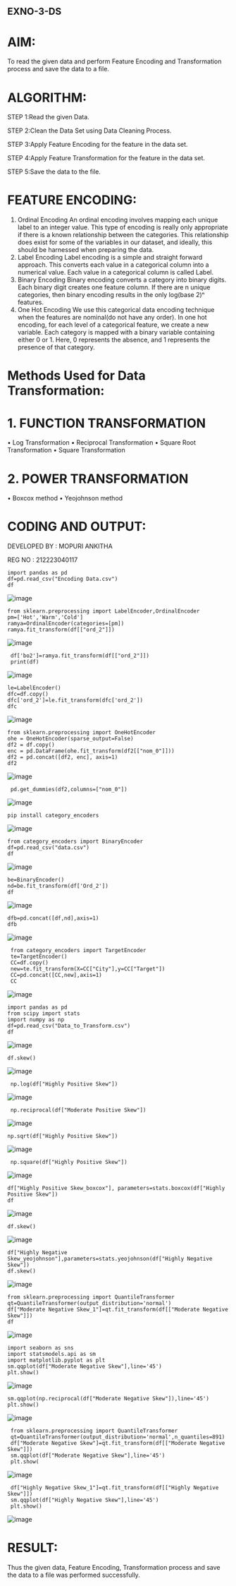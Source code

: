 ## EXNO-3-DS

# AIM:
To read the given data and perform Feature Encoding and Transformation process and save the data to a file.

# ALGORITHM:
STEP 1:Read the given Data.

STEP 2:Clean the Data Set using Data Cleaning Process.

STEP 3:Apply Feature Encoding for the feature in the data set.

STEP 4:Apply Feature Transformation for the feature in the data set.

STEP 5:Save the data to the file.

# FEATURE ENCODING:
1. Ordinal Encoding
An ordinal encoding involves mapping each unique label to an integer value. This type of encoding is really only appropriate if there is a known relationship between the categories. This relationship does exist for some of the variables in our dataset, and ideally, this should be harnessed when preparing the data.
2. Label Encoding
Label encoding is a simple and straight forward approach. This converts each value in a categorical column into a numerical value. Each value in a categorical column is called Label.
3. Binary Encoding
Binary encoding converts a category into binary digits. Each binary digit creates one feature column. If there are n unique categories, then binary encoding results in the only log(base 2)ⁿ features.
4. One Hot Encoding
We use this categorical data encoding technique when the features are nominal(do not have any order). In one hot encoding, for each level of a categorical feature, we create a new variable. Each category is mapped with a binary variable containing either 0 or 1. Here, 0 represents the absence, and 1 represents the presence of that category.

# Methods Used for Data Transformation:
  # 1. FUNCTION TRANSFORMATION
• Log Transformation
• Reciprocal Transformation
• Square Root Transformation
• Square Transformation
  # 2. POWER TRANSFORMATION
• Boxcox method
• Yeojohnson method

# CODING AND OUTPUT:
  DEVELOPED BY : MOPURI ANKITHA
  
  REG NO : 212223040117
```
import pandas as pd
df=pd.read_csv("Encoding Data.csv")
df
```
![image](https://github.com/user-attachments/assets/24d217e6-a34c-46a9-9739-538d9317398b)
```
from sklearn.preprocessing import LabelEncoder,OrdinalEncoder
pm=['Hot','Warm','Cold']
ramya=OrdinalEncoder(categories=[pm])
ramya.fit_transform(df[["ord_2"]])
```
![image](https://github.com/user-attachments/assets/c2ff6b0b-8a58-4364-adf2-dc4495ea3eb7)
```
 df['bo2']=ramya.fit_transform(df[["ord_2"]])
 print(df)
```
![image](https://github.com/user-attachments/assets/ad52587e-9b8a-4606-a5b3-1bf770646ac1)
```
le=LabelEncoder()
dfc=df.copy()
dfc['ord_2']=le.fit_transform(dfc['ord_2'])
dfc
```
![image](https://github.com/user-attachments/assets/4c0d4d16-c742-4504-a25e-8cf62e8bbf05)
```
from sklearn.preprocessing import OneHotEncoder
ohe = OneHotEncoder(sparse_output=False)
df2 = df.copy()
enc = pd.DataFrame(ohe.fit_transform(df2[["nom_0"]]))
df2 = pd.concat([df2, enc], axis=1)
df2
```
![image](https://github.com/user-attachments/assets/7575873a-368c-4d0a-8c39-0ed8098efed4)
```
 pd.get_dummies(df2,columns=["nom_0"])
```
![image](https://github.com/user-attachments/assets/14b8cce6-1775-4f75-81f8-663283474bba)
```
pip install category_encoders
```
![image](https://github.com/user-attachments/assets/370bb429-258f-4ec6-9297-495372823af1)
```
from category_encoders import BinaryEncoder
df=pd.read_csv("data.csv")
df
```
![image](https://github.com/user-attachments/assets/92cc7d3c-f45a-4bfc-9a26-1956eb19dc90)
```
be=BinaryEncoder()
nd=be.fit_transform(df['Ord_2'])
df
```
![image](https://github.com/user-attachments/assets/5a7d9694-b22e-4770-99d8-06b0fee72076)
```
dfb=pd.concat([df,nd],axis=1)
dfb
```
![image](https://github.com/user-attachments/assets/e0c5f140-393f-4b4f-b65e-d10affb4aefc)
```
 from category_encoders import TargetEncoder
 te=TargetEncoder()
 CC=df.copy()
 new=te.fit_transform(X=CC["City"],y=CC["Target"])
 CC=pd.concat([CC,new],axis=1)
 CC
```
![image](https://github.com/user-attachments/assets/4946955d-3a67-44c0-8749-99a70283d21e)
```
import pandas as pd
from scipy import stats
import numpy as np
df=pd.read_csv("Data_to_Transform.csv")
df
```

![image](https://github.com/user-attachments/assets/c31b9cdc-6b3c-49e9-aed1-0a3086da46d6)
```
df.skew()
```
![image](https://github.com/user-attachments/assets/4b53c252-7daf-4fc0-9bf5-316e0a4c611c)
```
 np.log(df["Highly Positive Skew"])

```
![image](https://github.com/user-attachments/assets/b7f5caf0-b5bb-4b2b-ad79-d6d35b6d66ac)
```
 np.reciprocal(df["Moderate Positive Skew"])
```
![image](https://github.com/user-attachments/assets/8c33a2e6-89de-4608-88b1-e3aadb789126)
```
np.sqrt(df["Highly Positive Skew"])
```
![image](https://github.com/user-attachments/assets/72753577-bd18-48b2-b2eb-d0734a62fdae)
```
 np.square(df["Highly Positive Skew"])
```
![image](https://github.com/user-attachments/assets/44882161-e35a-400e-9a2b-3d7a0c715123)
```
df["Highly Positive Skew_boxcox"], parameters=stats.boxcox(df["Highly Positive Skew"])
df
```
![image](https://github.com/user-attachments/assets/eef53775-19e5-4cd2-80f2-778625d21760)
```
df.skew()
```
![image](https://github.com/user-attachments/assets/70f0f3f7-7ba0-4189-b2b0-05e9d4dab9d0)
```
df["Highly Negative Skew_yeojohnson"],parameters=stats.yeojohnson(df["Highly Negative Skew"])
df.skew()
```
![image](https://github.com/user-attachments/assets/6597db34-50b2-40fc-8316-f74af27bde51)
```
from sklearn.preprocessing import QuantileTransformer
qt=QuantileTransformer(output_distribution='normal')
df["Moderate Negative Skew_1"]=qt.fit_transform(df[["Moderate Negative Skew"]])
df
```
![image](https://github.com/user-attachments/assets/47184ba5-921e-4fb2-af73-4d6834b871af)
```
import seaborn as sns
import statsmodels.api as sm
import matplotlib.pyplot as plt
sm.qqplot(df["Moderate Negative Skew"],line='45')
plt.show()
```
![image](https://github.com/user-attachments/assets/0e43805b-86d6-4444-adb0-9c3ce80285fc)
```
sm.qqplot(np.reciprocal(df["Moderate Negative Skew"]),line='45')
plt.show()
```
![image](https://github.com/user-attachments/assets/fd423fe2-1236-48e4-bc1d-6f34fbe2937b)
```
 from sklearn.preprocessing import QuantileTransformer
 qt=QuantileTransformer(output_distribution='normal',n_quantiles=891)
 df["Moderate Negative Skew"]=qt.fit_transform(df[["Moderate Negative Skew"]])
 sm.qqplot(df["Moderate Negative Skew"],line='45')
 plt.show(
```
![image](https://github.com/user-attachments/assets/f64e418a-2e86-401a-b8ed-725269f9202b)
```
 df["Highly Negative Skew_1"]=qt.fit_transform(df[["Highly Negative Skew"]])
 sm.qqplot(df["Highly Negative Skew"],line='45')
 plt.show()
```
![image](https://github.com/user-attachments/assets/f269bbe6-02f2-42bb-8d01-b1b79a88f7c9)

# RESULT:
Thus the given data, Feature Encoding, Transformation process and save the data to a file was performed successfully.

       
